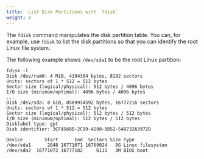 ```yaml
---
title:  List Disk Partitions with `fdisk`
weight: 4
---
```


The `fdisk` command manipulates the disk partition table. You can, for example, use `fdisk` to list the disk partitions so that you can identify the root Linux file system. 

The following example shows `/dev/sda1` to be the root Linux partition: 

	fdisk -l
	Disk /dev/ram0: 4 MiB, 4194304 bytes, 8192 sectors
	Units: sectors of 1 * 512 = 512 bytes
	Sector size (logical/physical): 512 bytes / 4096 bytes
	I/O size (minimum/optimal): 4096 bytes / 4096 bytes
	...
	Disk /dev/sda: 8 GiB, 8589934592 bytes, 16777216 sectors
	Units: sectors of 1 * 512 = 512 bytes
	Sector size (logical/physical): 512 bytes / 512 bytes
	I/O size (minimum/optimal): 512 bytes / 512 bytes
	Disklabel type: gpt
	Disk identifier: 3CFA568B-2C89-4290-8B52-548732A3972D

	Device        Start      End  Sectors Size Type
	/dev/sda1      2048 16771071 16769024   8G Linux filesystem
	/dev/sda2  16771072 16777182     6111   3M BIOS boot




